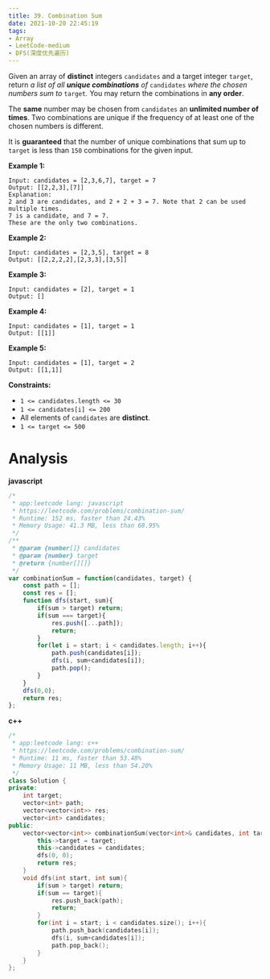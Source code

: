 ```yaml
---
title: 39. Combination Sum
date: 2021-10-20 22:45:19
tags:
- Array
- LeetCode-medium
- DFS(深度优先遍历)
---
```


Given an array of **distinct** integers `candidates` and a target integer `target`, return *a list of all **unique combinations** of* `candidates` *where the chosen numbers sum to* `target`*.* You may return the combinations in **any order**.

The **same** number may be chosen from `candidates` an **unlimited number of times**. Two combinations are unique if the frequency of at least one of the chosen numbers is different.

It is **guaranteed** that the number of unique combinations that sum up to `target` is less than `150` combinations for the given input.

 

**Example 1:**

```
Input: candidates = [2,3,6,7], target = 7
Output: [[2,2,3],[7]]
Explanation:
2 and 3 are candidates, and 2 + 2 + 3 = 7. Note that 2 can be used multiple times.
7 is a candidate, and 7 = 7.
These are the only two combinations.
```

 <!-- more -->

**Example 2:**

```
Input: candidates = [2,3,5], target = 8
Output: [[2,2,2,2],[2,3,3],[3,5]]
```

**Example 3:**

```
Input: candidates = [2], target = 1
Output: []
```

**Example 4:**

```
Input: candidates = [1], target = 1
Output: [[1]]
```

**Example 5:**

```
Input: candidates = [1], target = 2
Output: [[1,1]]
```

 

**Constraints:**

- `1 <= candidates.length <= 30`
- `1 <= candidates[i] <= 200`
- All elements of `candidates` are **distinct**.
- `1 <= target <= 500`

# Analysis

**javascript**

```js
/*
 * app:leetcode lang: javascript
 * https://leetcode.com/problems/combination-sum/
 * Runtime: 152 ms, faster than 24.43%
 * Memory Usage: 41.3 MB, less than 68.95%
 */
/**
 * @param {number[]} candidates
 * @param {number} target
 * @return {number[][]}
 */
var combinationSum = function(candidates, target) {
    const path = [];
    const res = [];
    function dfs(start, sum){
        if(sum > target) return;
        if(sum === target){
            res.push([...path]);
            return;
        }
        for(let i = start; i < candidates.length; i++){
            path.push(candidates[i]);
            dfs(i, sum+candidates[i]);
            path.pop();
        }
    }
    dfs(0,0);
    return res;
};
```

**c++**

```c++
/*
 * app:leetcode lang: c++
 * https://leetcode.com/problems/combination-sum/
 * Runtime: 11 ms, faster than 53.48%
 * Memory Usage: 11 MB, less than 54.20%
 */
class Solution {
private:
    int target;
    vector<int> path;
    vector<vector<int>> res;
    vector<int> candidates;
public:
    vector<vector<int>> combinationSum(vector<int>& candidates, int target) {
        this->target = target;
        this->candidates = candidates;
        dfs(0, 0);
        return res;
    }
    void dfs(int start, int sum){
        if(sum > target) return;
        if(sum == target){
            res.push_back(path);
            return;
        }
        for(int i = start; i < candidates.size(); i++){
            path.push_back(candidates[i]);
            dfs(i, sum+candidates[i]);
            path.pop_back();
        }
    }
};
```

